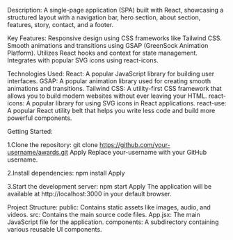 Description:
A single-page application (SPA) built with React, showcasing a structured layout with a navigation bar, hero section, about section, features, story, contact, and a footer.

Key Features:
Responsive design using CSS frameworks like Tailwind CSS.
Smooth animations and transitions using GSAP (GreenSock Animation Platform).
Utilizes React hooks and context for state management.
Integrates with popular SVG icons using react-icons.


Technologies Used:
React: A popular JavaScript library for building user interfaces.
GSAP: A popular animation library used for creating smooth animations and transitions.
Tailwind CSS: A utility-first CSS framework that allows you to build modern websites without ever leaving your HTML.
react-icons: A popular library for using SVG icons in React applications.
react-use: A popular React utility belt that helps you write less code and build more powerful components.

Getting Started:

1.Clone the repository:
git clone https://github.com/your-username/awards.git
Apply
Replace your-username with your GitHub username.

2.Install dependencies:
npm install
Apply

3.Start the development server:
npm start
Apply
The application will be available at http://localhost:3000 in your default browser.


Project Structure:
public: Contains static assets like images, audio, and videos.
src: Contains the main source code files.
App.jsx: The main JavaScript file for the application.
components: A subdirectory containing various reusable UI components.
